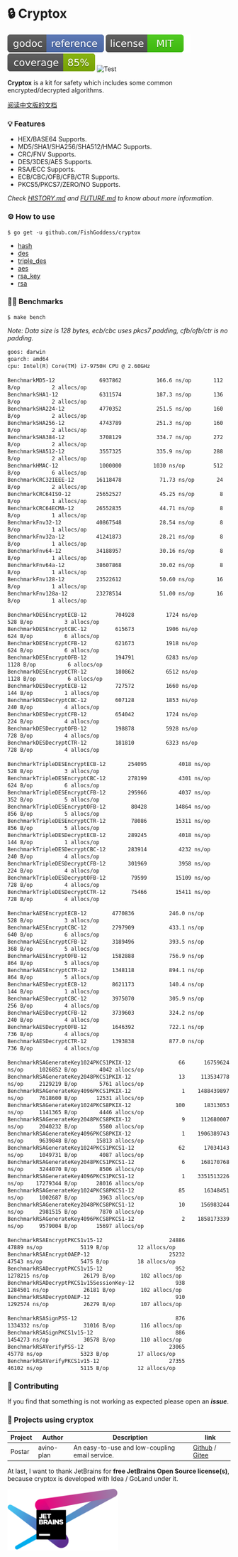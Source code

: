 # 🔒 Cryptox

[![Go Doc](_icons/godoc.svg)](https://pkg.go.dev/github.com/FishGoddess/cryptox)
[![License](_icons/license.svg)](https://opensource.org/licenses/MIT)
[![Coverage](_icons/coverage.svg)](_icons/coverage.svg)
![Test](https://github.com/FishGoddess/cryptox/actions/workflows/test.yml/badge.svg)

**Cryptox** is a kit for safety which includes some common encrypted/decrypted algorithms.

[阅读中文版的文档](./README.md)

### 💡 Features

* HEX/BASE64 Supports.
* MD5/SHA1/SHA256/SHA512/HMAC Supports.
* CRC/FNV Supports.
* DES/3DES/AES Supports.
* RSA/ECC Supports.
* ECB/CBC/OFB/CFB/CTR Supports.
* PKCS5/PKCS7/ZERO/NO Supports.

_Check [HISTORY.md](./HISTORY.md) and [FUTURE.md](./FUTURE.md) to know about more information._

### ⚙ How to use

```shell
$ go get -u github.com/FishGoddess/cryptox
```

* [hash](_examples/hash.go)
* [des](_examples/des.go)
* [triple_des](_examples/triple_des.go)
* [aes](_examples/aes.go)
* [rsa_key](_examples/rsa_key.go)
* [rsa](_examples/rsa.go)

### 🚴🏻 Benchmarks

```shell
$ make bench
```

_Note: Data size is 128 bytes, ecb/cbc uses pkcs7 padding, cfb/ofb/ctr is no padding._

```
goos: darwin
goarch: amd64
cpu: Intel(R) Core(TM) i7-9750H CPU @ 2.60GHz

BenchmarkMD5-12          	 6937862	       166.6 ns/op	     112 B/op	       2 allocs/op
BenchmarkSHA1-12         	 6311574	       187.3 ns/op	     136 B/op	       2 allocs/op
BenchmarkSHA224-12       	 4770352	       251.5 ns/op	     160 B/op	       2 allocs/op
BenchmarkSHA256-12       	 4743789	       251.3 ns/op	     160 B/op	       2 allocs/op
BenchmarkSHA384-12       	 3708129	       334.7 ns/op	     272 B/op	       2 allocs/op
BenchmarkSHA512-12       	 3557325	       335.9 ns/op	     288 B/op	       2 allocs/op
BenchmarkHMAC-12         	 1000000	      1030 ns/op	     512 B/op	       6 allocs/op
BenchmarkCRC32IEEE-12    	16118478	        71.73 ns/op	      24 B/op	       2 allocs/op
BenchmarkCRC64ISO-12     	25652527	        45.25 ns/op	       8 B/op	       1 allocs/op
BenchmarkCRC64ECMA-12    	26552835	        44.71 ns/op	       8 B/op	       1 allocs/op
BenchmarkFnv32-12        	40867548	        28.54 ns/op	       8 B/op	       1 allocs/op
BenchmarkFnv32a-12       	41241873	        28.21 ns/op	       8 B/op	       1 allocs/op
BenchmarkFnv64-12        	34188957	        30.16 ns/op	       8 B/op	       1 allocs/op
BenchmarkFnv64a-12       	38607868	        30.02 ns/op	       8 B/op	       1 allocs/op
BenchmarkFnv128-12       	23522612	        50.60 ns/op	      16 B/op	       1 allocs/op
BenchmarkFnv128a-12      	23278514	        51.00 ns/op	      16 B/op	       1 allocs/op

BenchmarkDESEncryptECB-12    	  704928	      1724 ns/op	     528 B/op	       3 allocs/op
BenchmarkDESEncryptCBC-12    	  615673	      1906 ns/op	     624 B/op	       6 allocs/op
BenchmarkDESEncryptCFB-12    	  621673	      1918 ns/op	     624 B/op	       6 allocs/op
BenchmarkDESEncryptOFB-12    	  194791	      6283 ns/op	    1128 B/op	       6 allocs/op
BenchmarkDESEncryptCTR-12    	  180862	      6512 ns/op	    1128 B/op	       6 allocs/op
BenchmarkDESDecryptECB-12    	  727572	      1660 ns/op	     144 B/op	       1 allocs/op
BenchmarkDESDecryptCBC-12    	  607128	      1853 ns/op	     240 B/op	       4 allocs/op
BenchmarkDESDecryptCFB-12    	  654042	      1724 ns/op	     224 B/op	       4 allocs/op
BenchmarkDESDecryptOFB-12    	  198878	      5928 ns/op	     728 B/op	       4 allocs/op
BenchmarkDESDecryptCTR-12    	  181810	      6323 ns/op	     728 B/op	       4 allocs/op

BenchmarkTripleDESEncryptECB-12    	  254095	      4018 ns/op	     528 B/op	       3 allocs/op
BenchmarkTripleDESEncryptCBC-12    	  278199	      4301 ns/op	     624 B/op	       6 allocs/op
BenchmarkTripleDESEncryptCFB-12    	  295966	      4037 ns/op	     352 B/op	       5 allocs/op
BenchmarkTripleDESEncryptOFB-12    	   80428	     14864 ns/op	     856 B/op	       5 allocs/op
BenchmarkTripleDESEncryptCTR-12    	   78086	     15311 ns/op	     856 B/op	       5 allocs/op
BenchmarkTripleDESDecryptECB-12    	  289245	      4018 ns/op	     144 B/op	       1 allocs/op
BenchmarkTripleDESDecryptCBC-12    	  283914	      4232 ns/op	     240 B/op	       4 allocs/op
BenchmarkTripleDESDecryptCFB-12    	  301969	      3958 ns/op	     224 B/op	       4 allocs/op
BenchmarkTripleDESDecryptOFB-12    	   79599	     15109 ns/op	     728 B/op	       4 allocs/op
BenchmarkTripleDESDecryptCTR-12    	   75466	     15411 ns/op	     728 B/op	       4 allocs/op

BenchmarkAESEncryptECB-12    	 4770836	       246.0 ns/op	     528 B/op	       3 allocs/op
BenchmarkAESEncryptCBC-12    	 2797909	       433.1 ns/op	     640 B/op	       6 allocs/op
BenchmarkAESEncryptCFB-12    	 3189496	       393.5 ns/op	     368 B/op	       5 allocs/op
BenchmarkAESEncryptOFB-12    	 1582888	       756.9 ns/op	     864 B/op	       5 allocs/op
BenchmarkAESEncryptCTR-12    	 1348118	       894.1 ns/op	     864 B/op	       5 allocs/op
BenchmarkAESDecryptECB-12    	 8621173	       140.4 ns/op	     144 B/op	       1 allocs/op
BenchmarkAESDecryptCBC-12    	 3975070	       305.9 ns/op	     256 B/op	       4 allocs/op
BenchmarkAESDecryptCFB-12    	 3739603	       324.2 ns/op	     240 B/op	       4 allocs/op
BenchmarkAESDecryptOFB-12    	 1646392	       722.1 ns/op	     736 B/op	       4 allocs/op
BenchmarkAESDecryptCTR-12    	 1393838	       877.0 ns/op	     736 B/op	       4 allocs/op

BenchmarkRSAGenerateKey1024PKCS1PKIX-12     	      66	  16759624 ns/op	 1026852 B/op	    4042 allocs/op
BenchmarkRSAGenerateKey2048PKCS1PKIX-12     	      13	 113534778 ns/op	 2129219 B/op	    5761 allocs/op
BenchmarkRSAGenerateKey4096PKCS1PKIX-12     	       1	1488439897 ns/op	 7618600 B/op	   12531 allocs/op
BenchmarkRSAGenerateKey1024PKCS8PKIX-12     	     100	  18313053 ns/op	 1141365 B/op	    4446 allocs/op
BenchmarkRSAGenerateKey2048PKCS8PKIX-12     	       9	 112680007 ns/op	 2040232 B/op	    5580 allocs/op
BenchmarkRSAGenerateKey4096PKCS8PKIX-12     	       1	1906389743 ns/op	 9639848 B/op	   15813 allocs/op
BenchmarkRSAGenerateKey1024PKCS1PKCS1-12    	      62	  17034143 ns/op	 1049731 B/op	    4087 allocs/op
BenchmarkRSAGenerateKey2048PKCS1PKCS1-12    	       6	 168170768 ns/op	 3244070 B/op	    8506 allocs/op
BenchmarkRSAGenerateKey4096PKCS1PKCS1-12    	       1	3351513226 ns/op	17279344 B/op	   28016 allocs/op
BenchmarkRSAGenerateKey1024PKCS8PKCS1-12    	      85	  16348451 ns/op	 1002687 B/op	    3963 allocs/op
BenchmarkRSAGenerateKey2048PKCS8PKCS1-12    	      10	 156983244 ns/op	 2981515 B/op	    7870 allocs/op
BenchmarkRSAGenerateKey4096PKCS8PKCS1-12    	       2	1858173339 ns/op	 9579004 B/op	   15697 allocs/op

BenchmarkRSAEncryptPKCS1v15-12                     24886             47889 ns/op            5119 B/op         12 allocs/op
BenchmarkRSAEncryptOAEP-12                         25232             47543 ns/op            5475 B/op         18 allocs/op
BenchmarkRSADecryptPKCS1v15-12                       952           1278215 ns/op           26179 B/op        102 allocs/op
BenchmarkRSADecryptPKCS1v15SessionKey-12             938           1284501 ns/op           26181 B/op        102 allocs/op
BenchmarkRSADecryptOAEP-12                           910           1292574 ns/op           26279 B/op        107 allocs/op

BenchmarkRSASignPSS-12                               876           1334332 ns/op           31016 B/op        116 allocs/op
BenchmarkRSASignPKCS1v15-12                          886           1454273 ns/op           30578 B/op        110 allocs/op
BenchmarkRSAVerifyPSS-12                           23065             45778 ns/op            5323 B/op         17 allocs/op
BenchmarkRSAVerifyPKCS1v15-12                      27355             46102 ns/op            5115 B/op         12 allocs/op
```

### 🎨 Contributing

If you find that something is not working as expected please open an _**issue**_.

### 💪 Projects using cryptox

| Project | Author     | Description                                    | link                                                                                          |
|---------|------------|------------------------------------------------|-----------------------------------------------------------------------------------------------|
| Postar  | avino-plan | An easy-to-use and low-coupling email service. | [Github](https://github.com/avino-plan/postar) / [Gitee](https://gitee.com/avino-plan/postar) |

At last, I want to thank JetBrains for **free JetBrains Open Source license(s)**, because cryptox is developed with Idea
/ GoLand under it.

<a href="https://www.jetbrains.com/?from=cryptox" target="_blank"><img src="./_icons/jetbrains.png" width="250"/></a>